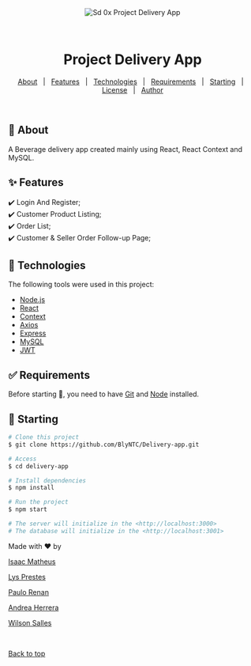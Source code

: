 <div align="center" id="top"> 
  <img src="./.github/app.gif" alt="Sd 0x Project Delivery App" />

  &#xa0;

</div>

<h1 align="center">Project Delivery App</h1>


<!-- Status -->

<!-- <h4 align="center"> 
	🚧  Sd 0x Project Delivery App 🚀 Under construction...  🚧
</h4> 

<hr> -->

<p align="center">
  <a href="#dart-about">About</a> &#xa0; | &#xa0; 
  <a href="#sparkles-features">Features</a> &#xa0; | &#xa0;
  <a href="#rocket-technologies">Technologies</a> &#xa0; | &#xa0;
  <a href="#white_check_mark-requirements">Requirements</a> &#xa0; | &#xa0;
  <a href="#checkered_flag-starting">Starting</a> &#xa0; | &#xa0;
  <a href="#memo-license">License</a> &#xa0; | &#xa0;
  <a href="https://github.com/BlyNTC" target="_blank">Author</a>
</p>

<br>

## :dart: About ##

A Beverage delivery app created mainly using React, React Context and MySQL.

## :sparkles: Features ##

:heavy_check_mark: Login And Register;\
:heavy_check_mark: Customer Product Listing;\
:heavy_check_mark: Order List;\
:heavy_check_mark: Customer & Seller Order Follow-up Page;

## :rocket: Technologies ##

The following tools were used in this project:

- [Node.js](https://nodejs.org/en/)
- [React](https://pt-br.reactjs.org/)
- [Context](https://pt-br.reactjs.org/docs/context.html)
- [Axios](https://axios-http.com/)
- [Express](https://expressjs.com/)
- [MySQL](https://www.mysql.com/)
- [JWT](https://jwt.io/)


## :white_check_mark: Requirements ##

Before starting :checkered_flag:, you need to have [Git](https://git-scm.com) and [Node](https://nodejs.org/en/) installed.

## :checkered_flag: Starting ##

```bash
# Clone this project
$ git clone https://github.com/BlyNTC/Delivery-app.git

# Access
$ cd delivery-app

# Install dependencies
$ npm install

# Run the project
$ npm start

# The server will initialize in the <http://localhost:3000>
# The database will initialize in the <http://localhost:3001>

```

Made with :heart: by 

<a href="https://github.com/BlyNTC" target="_blank">Isaac Matheus</a>

<a href="https://github.com/lysprestes" target="_blank">Lys Prestes</a>

<a href="https://github.com/paulorenan" target="_blank">Paulo Renan</a>

<a href="https://github.com/andreallherrera" target="_blank">Andrea Herrera</a>

<a href="https://github.com/WilsonSalles-Jnr" target="_blank">Wilson Salles</a>

&#xa0;

<a href="#top">Back to top</a>
